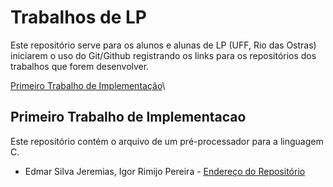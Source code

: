 # Trabalhos de LP

Este repositório serve para os alunos e alunas de LP (UFF, Rio das Ostras) iniciarem o uso do Git/Github registrando os links para os repositórios dos trabalhos que forem desenvolver.

[Primeiro Trabalho de Implementação](#primeiro-trabalho-de-implementacao)\


## Primeiro Trabalho de Implementacao

Este repositório contém o arquivo de um pré-processador para a linguagem C.


- Edmar Silva Jeremias, Igor Rimijo Pereira - [Endereço do Repositório](https://github.com/EdJeremias/trabalho_lp)
